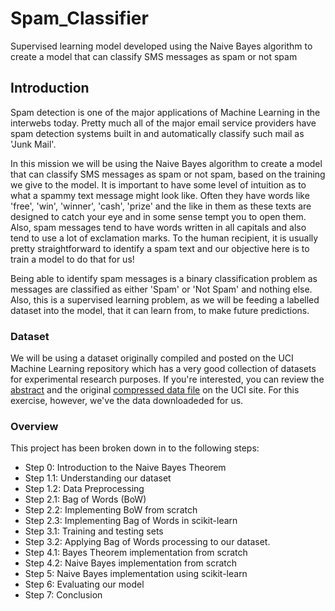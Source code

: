 # Spam_Classifier
Supervised learning model developed using the Naive Bayes algorithm to create a model that can classify SMS messages as spam or not spam

## Introduction

Spam detection is one of the major applications of Machine Learning in the interwebs today. Pretty much all of the major email service providers have spam detection systems built in and automatically classify such mail as 'Junk Mail'. 

In this mission we will be using the Naive Bayes algorithm to create a model that can classify SMS messages as spam or not spam, based on the training we give to the model. It is important to have some level of intuition as to what a spammy text message might look like. Often they have words like 'free', 'win', 'winner', 'cash', 'prize' and the like in them as these texts are designed to catch your eye and in some sense tempt you to open them. Also, spam messages tend to have words written in all capitals and also tend to use a lot of exclamation marks. To the human recipient, it is usually pretty straightforward to identify a spam text and our objective here is to train a model to do that for us!

Being able to identify spam messages is a binary classification problem as messages are classified as either 'Spam' or 'Not Spam' and nothing else. Also, this is a supervised learning problem, as we will be feeding a labelled dataset into the model, that it can learn from, to make future predictions. 

### Dataset 

We will be using a dataset originally compiled and posted on the UCI Machine Learning repository which has a very good collection of datasets for experimental research purposes. If you're interested, you can review the [abstract](https://archive.ics.uci.edu/ml/datasets/SMS+Spam+Collection) and the original [compressed data file](https://archive.ics.uci.edu/ml/machine-learning-databases/00228/) on the UCI site. For this exercise, however, we've  the data downloadeded for us.

### Overview

This project has been broken down in to the following steps: 

- Step 0: Introduction to the Naive Bayes Theorem
- Step 1.1: Understanding our dataset
- Step 1.2: Data Preprocessing
- Step 2.1: Bag of Words (BoW)
- Step 2.2: Implementing BoW from scratch
- Step 2.3: Implementing Bag of Words in scikit-learn
- Step 3.1: Training and testing sets
- Step 3.2: Applying Bag of Words processing to our dataset.
- Step 4.1: Bayes Theorem implementation from scratch
- Step 4.2: Naive Bayes implementation from scratch
- Step 5: Naive Bayes implementation using scikit-learn
- Step 6: Evaluating our model
- Step 7: Conclusion
